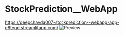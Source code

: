 # StockPrediction__WebApp
https://deepchavda007-stockprediction--webapp-app-e8teqd.streamlitapp.com/
![Preview](https://user-images.githubusercontent.com/82630272/175760381-4b1d9f57-cee7-467b-9986-0115d6b54afa.jpg)
